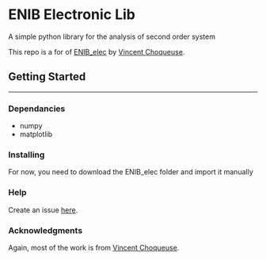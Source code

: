 # ENIB Electronic Lib

A simple python library for the analysis of second order system

This repo is a for of [ENIB_elec](https://github.com/vincentchoqueuse/ENIB_elec) by [Vincent Choqueuse](https://github.com/vincentchoqueuse).

## Getting Started
---
### Dependancies

* numpy
* matplotlib

### Installing

For now, you need to download the ENIB_elec folder and import it manually

### Help

Create an issue [here](https://github.com/slashformotion/ENIB_elec/issues).

### Acknowledgments

Again, most of the work is from [Vincent Choqueuse](https://github.com/vincentchoqueuse).
